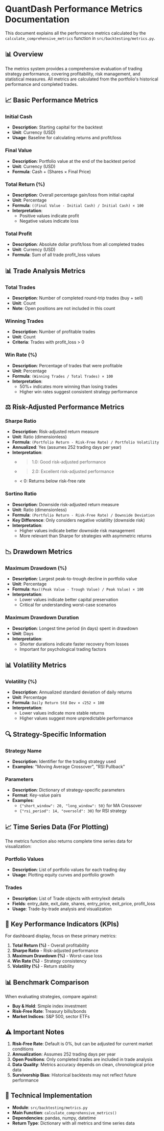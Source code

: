 # QuantDash Performance Metrics Documentation

This document explains all the performance metrics calculated by the `calculate_comprehensive_metrics` function in `src/backtesting/metrics.py`.

## 📊 Overview

The metrics system provides a comprehensive evaluation of trading strategy performance, covering profitability, risk management, and statistical measures. All metrics are calculated from the portfolio's historical performance and completed trades.

## 📈 Basic Performance Metrics

### Initial Cash
- **Description**: Starting capital for the backtest
- **Unit**: Currency (USD)
- **Usage**: Baseline for calculating returns and profit/loss

### Final Value
- **Description**: Portfolio value at the end of the backtest period
- **Unit**: Currency (USD)
- **Formula**: Cash + (Shares × Final Price)

### Total Return (%)
- **Description**: Overall percentage gain/loss from initial capital
- **Unit**: Percentage
- **Formula**: `((Final Value - Initial Cash) / Initial Cash) × 100`
- **Interpretation**: 
  - Positive values indicate profit
  - Negative values indicate loss

### Total Profit
- **Description**: Absolute dollar profit/loss from all completed trades
- **Unit**: Currency (USD)
- **Formula**: Sum of all trade profit_loss values

## 📊 Trade Analysis Metrics

### Total Trades
- **Description**: Number of completed round-trip trades (buy + sell)
- **Unit**: Count
- **Note**: Open positions are not included in this count

### Winning Trades
- **Description**: Number of profitable trades
- **Unit**: Count
- **Criteria**: Trades with profit_loss > 0

### Win Rate (%)
- **Description**: Percentage of trades that were profitable
- **Unit**: Percentage
- **Formula**: `(Winning Trades / Total Trades) × 100`
- **Interpretation**:
  - 50%+ indicates more winning than losing trades
  - Higher win rates suggest consistent strategy performance

## ⚖️ Risk-Adjusted Performance Metrics

### Sharpe Ratio
- **Description**: Risk-adjusted return measure
- **Unit**: Ratio (dimensionless)
- **Formula**: `(Portfolio Return - Risk-Free Rate) / Portfolio Volatility`
- **Annualized**: Yes (assumes 252 trading days per year)
- **Interpretation**:
  - > 1.0: Good risk-adjusted performance
  - > 2.0: Excellent risk-adjusted performance
  - < 0: Returns below risk-free rate

### Sortino Ratio
- **Description**: Downside risk-adjusted return measure
- **Unit**: Ratio (dimensionless)
- **Formula**: `(Portfolio Return - Risk-Free Rate) / Downside Deviation`
- **Key Difference**: Only considers negative volatility (downside risk)
- **Interpretation**:
  - Higher values indicate better downside risk management
  - More relevant than Sharpe for strategies with asymmetric returns

## 📉 Drawdown Metrics

### Maximum Drawdown (%)
- **Description**: Largest peak-to-trough decline in portfolio value
- **Unit**: Percentage
- **Formula**: `Max((Peak Value - Trough Value) / Peak Value) × 100`
- **Interpretation**:
  - Lower values indicate better capital preservation
  - Critical for understanding worst-case scenarios

### Maximum Drawdown Duration
- **Description**: Longest time period (in days) spent in drawdown
- **Unit**: Days
- **Interpretation**:
  - Shorter durations indicate faster recovery from losses
  - Important for psychological trading factors

## 📊 Volatility Metrics

### Volatility (%)
- **Description**: Annualized standard deviation of daily returns
- **Unit**: Percentage
- **Formula**: `Daily Return Std Dev × √252 × 100`
- **Interpretation**:
  - Lower values indicate more stable returns
  - Higher values suggest more unpredictable performance

## 🔍 Strategy-Specific Information

### Strategy Name
- **Description**: Identifier for the trading strategy used
- **Examples**: "Moving Average Crossover", "RSI Pullback"

### Parameters
- **Description**: Dictionary of strategy-specific parameters
- **Format**: Key-value pairs
- **Examples**: 
  - `{"short_window": 20, "long_window": 50}` for MA Crossover
  - `{"rsi_period": 14, "oversold": 30}` for RSI strategy

## 📈 Time Series Data (For Plotting)

The metrics function also returns complete time series data for visualization:

### Portfolio Values
- **Description**: List of portfolio values for each trading day
- **Usage**: Plotting equity curves and portfolio growth

### Trades
- **Description**: List of Trade objects with entry/exit details
- **Fields**: entry_date, exit_date, shares, entry_price, exit_price, profit_loss
- **Usage**: Trade-by-trade analysis and visualization

## 🎯 Key Performance Indicators (KPIs)

For dashboard display, focus on these primary metrics:

1. **Total Return (%)** - Overall profitability
2. **Sharpe Ratio** - Risk-adjusted performance
3. **Maximum Drawdown (%)** - Worst-case loss
4. **Win Rate (%)** - Strategy consistency
5. **Volatility (%)** - Return stability

## 📊 Benchmark Comparison

When evaluating strategies, compare against:
- **Buy & Hold**: Simple index investment
- **Risk-Free Rate**: Treasury bills/bonds
- **Market Indices**: S&P 500, sector ETFs

## ⚠️ Important Notes

1. **Risk-Free Rate**: Default is 0%, but can be adjusted for current market conditions
2. **Annualization**: Assumes 252 trading days per year
3. **Open Positions**: Only completed trades are included in trade analysis
4. **Data Quality**: Metrics accuracy depends on clean, chronological price data
5. **Survivorship Bias**: Historical backtests may not reflect future performance

## 🔧 Technical Implementation

- **Module**: `src/backtesting/metrics.py`
- **Main Function**: `calculate_comprehensive_metrics()`
- **Dependencies**: pandas, numpy, datetime
- **Return Type**: Dictionary with all metrics and time series data
